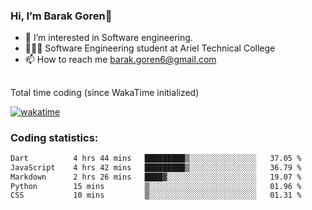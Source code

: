 ###  Hi, I’m Barak Goren👋
- 👀 I’m interested in Software engineering.
- 👨🏼‍🎓 Software Engineering student at Ariel Technical College
- 📫 How to reach me barak.goren6@gmail.com
##
Total time coding (since WakaTime initialized)

[![wakatime](https://wakatime.com/badge/user/5cc5ec80-a806-4ca2-a704-db29274e48cd.svg)](https://wakatime.com/@5cc5ec80-a806-4ca2-a704-db29274e48cd)

   
### Coding statistics:

<!--START_SECTION:waka-->

```txt
Dart          4 hrs 44 mins   █████████▒░░░░░░░░░░░░░░░   37.05 %
JavaScript    4 hrs 42 mins   █████████▒░░░░░░░░░░░░░░░   36.79 %
Markdown      2 hrs 26 mins   ████▓░░░░░░░░░░░░░░░░░░░░   19.07 %
Python        15 mins         ▒░░░░░░░░░░░░░░░░░░░░░░░░   01.96 %
CSS           10 mins         ▒░░░░░░░░░░░░░░░░░░░░░░░░   01.31 %
```

<!--END_SECTION:waka-->

<!---
barakgoren/barakgoren is a ✨ special ✨ repository because its `README.md` (this file) appears on your GitHub profile.
You can click the Preview link to take a look at your changes.
--->
